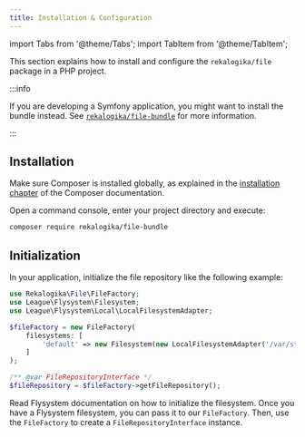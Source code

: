 ```yaml
---
title: Installation & Configuration
---
```


import Tabs from '@theme/Tabs';
import TabItem from '@theme/TabItem';

This section explains how to install and configure the `rekalogika/file`
package in a PHP project.

:::info

If you are developing a Symfony application, you might want to install the
bundle instead. See
[`rekalogika/file-bundle`](../file-bundle/02-installation.md) for more
information.

:::

## Installation

Make sure Composer is installed globally, as explained in the
[installation chapter](https://getcomposer.org/doc/00-intro.md)
of the Composer documentation.

Open a command console, enter your project directory and execute:

```bash
composer require rekalogika/file-bundle
```

## Initialization

In your application, initialize the file repository like the following example:

```php
use Rekalogika\File\FileFactory;
use League\Flysystem\Filesystem;
use League\Flysystem\Local\LocalFilesystemAdapter;

$fileFactory = new FileFactory(
    filesystems: [
        'default' => new Filesystem(new LocalFilesystemAdapter('/var/storage')),
    ]
);

/** @var FileRepositoryInterface */
$fileRepository = $fileFactory->getFileRepository();
```

Read Flysystem documentation on how to initialize the filesystem. Once you have
a Flysystem filesystem, you can pass it to our `FileFactory`. Then, use the
`FileFactory` to create a `FileRepositoryInterface` instance.